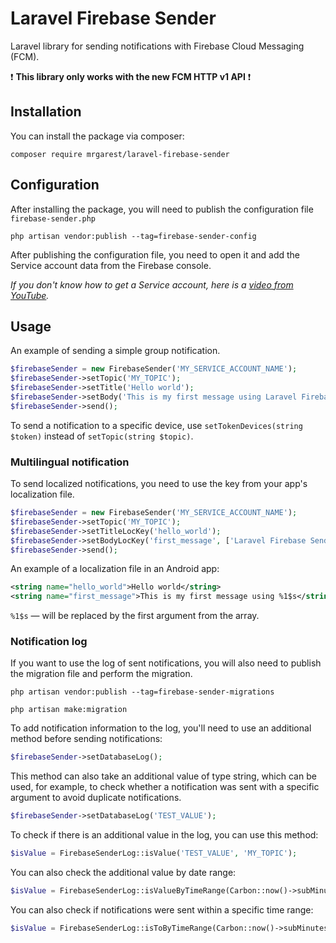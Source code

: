 # Laravel Firebase Sender

Laravel library for sending notifications with Firebase Cloud Messaging (FCM).
 
❗️ **This library only works with the new FCM HTTP v1 API** ❗️

## Installation

You can install the package via composer:

```
composer require mrgarest/laravel-firebase-sender
```

## Configuration

After installing the package, you will need to publish the configuration file `firebase-sender.php`

```
php artisan vendor:publish --tag=firebase-sender-config
```

After publishing the configuration file, you need to open it and add the Service account data from the Firebase console. 

*If you don't know how to get a Service account, here is a [video from YouTube](#https://www.youtube.com/watch?v=aeBiLIw2KnY).*

## Usage

An example of sending a simple group notification.

```php
$firebaseSender = new FirebaseSender('MY_SERVICE_ACCOUNT_NAME');
$firebaseSender->setTopic('MY_TOPIC');
$firebaseSender->setTitle('Hello world');
$firebaseSender->setBody('This is my first message using Laravel Firebase Sender');
$firebaseSender->send();
```

To send a notification to a specific device, use `setTokenDevices(string $token)` instead of `setTopic(string $topic)`.

### Multilingual notification

To send localized notifications, you need to use the key from your app's localization file.

```php
$firebaseSender = new FirebaseSender('MY_SERVICE_ACCOUNT_NAME');
$firebaseSender->setTopic('MY_TOPIC');
$firebaseSender->setTitleLocKey('hello_world');
$firebaseSender->setBodyLocKey('first_message', ['Laravel Firebase Sender']);
$firebaseSender->send();
```

An example of a localization file in an Android app:

```xml
<string name="hello_world">Hello world</string>
<string name="first_message">This is my first message using %1$s</string>
```

`%1$s` — will be replaced by the first argument from the array.

### Notification log

If you want to use the log of sent notifications, you will also need to publish the migration file and perform the migration.

```
php artisan vendor:publish --tag=firebase-sender-migrations
```
```
php artisan make:migration
```

To add notification information to the log, you'll need to use an additional method before sending notifications:

```php
$firebaseSender->setDatabaseLog();
```

This method can also take an additional value of type string, which can be used, for example, to check whether a notification was sent with a specific argument to avoid duplicate notifications.

```php
$firebaseSender->setDatabaseLog('TEST_VALUE');
```

To check if there is an additional value in the log, you can use this method:

```php
$isValue = FirebaseSenderLog::isValue('TEST_VALUE', 'MY_TOPIC');
```

You can also check the additional value by date range:

```php
$isValue = FirebaseSenderLog::isValueByTimeRange(Carbon::now()->subMinutes(30), 'TEST_VALUE', 'MY_TOPIC');
```

You can also check if notifications were sent within a specific time range:

```php
$isValue = FirebaseSenderLog::isToByTimeRange(Carbon::now()->subMinutes(30), 'MY_TOPIC');
```